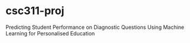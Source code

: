 # csc311-proj
Predicting Student Performance on Diagnostic Questions Using Machine Learning for Personalised Education
